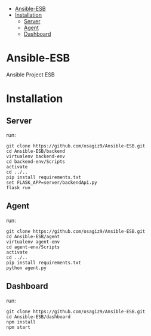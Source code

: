 - [Ansible-ESB](#ansible-esb)
- [Installation](#installation)
  * [Server](#server)
  * [Agent](#agent)
  * [Dashboard](#dashboard)


# Ansible-ESB
Ansible Project ESB


# Installation
## Server
run:
```
git clone https://github.com/osagiz9/Ansible-ESB.git
cd Ansible-ESB/backend
virtualenv backend-env
cd backend-env/Scripts
activate
cd ../..
pip install requirements.txt
set FLASK_APP=server/backendApi.py
flask run

```

## Agent
run:
```
git clone https://github.com/osagiz9/Ansible-ESB.git
cd Ansible-ESB/agent
virtualenv agent-env
cd agent-env/Scripts
activate
cd ../..
pip install requirements.txt
python agent.py
```
## Dashboard
run:
```
git clone https://github.com/osagiz9/Ansible-ESB.git
cd Ansible-ESB/dashboard
npm install
npm start

```
